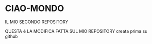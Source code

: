# CIAO-MONDO 
IL MIO SECONDO REPOSITORY

QUESTA è LA MODIFICA FATTA SUL MIO REPOSITORY creata prima su github 
